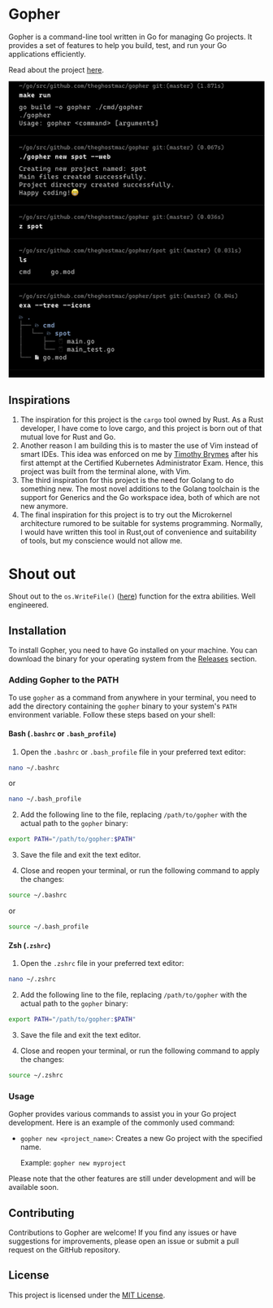 # Gopher

Gopher is a command-line tool written in Go for managing Go projects. It provides a set of features to 
help you build, test, and run your Go applications efficiently. 

Read about the project [here](https://theghostmac.github.io/posts/gopher).

![Demo of gopher](gopher-demo.png)

## Inspirations
1. The inspiration for this project is the `cargo` tool owned by Rust. As a Rust developer, I have come to love cargo, and this project is born out of that mutual love for Rust and Go.
2. Another reason I am building this is to master the use of Vim instead of smart IDEs. This idea was enforced on me by [Timothy Brymes](https://github.com/Brymes) after his first attempt at the Certified Kubernetes Administrator Exam. Hence, this project was built from the terminal alone, with Vim. 
3. The third inspiration for this project is the need for Golang to do something new. The most novel additions to the Golang toolchain is the support for Generics and the Go workspace idea, both of which are not new anymore. 
4. The final inspiration for this project is to try out the Microkernel architecture rumored to be suitable for systems programming. Normally, I would have written this tool in Rust,out of convenience and suitability of tools, but my conscience would not allow me.

# Shout out
Shout out to the `os.WriteFile()` ([here](https://cs.opensource.google/go/go/+/go1.20.5:src/os/file.go;l=720)) function for the extra abilities. Well engineered.

## Installation

To install Gopher, you need to have Go installed on your machine. 
You can download the binary for your operating system from the [Releases](https://github.com/theghostmac/gopher/releases) section.

### Adding Gopher to the PATH

To use `gopher` as a command from anywhere in your terminal, you need to add the directory containing the `gopher` binary to your 
system's `PATH` environment variable. 
Follow these steps based on your shell:

#### Bash (`.bashrc` or `.bash_profile`)

1. Open the `.bashrc` or `.bash_profile` file in your preferred text editor:

```bash
nano ~/.bashrc
```

or

```bash
nano ~/.bash_profile
```

2. Add the following line to the file, replacing `/path/to/gopher` with the actual path to the `gopher` binary:

```bash
export PATH="/path/to/gopher:$PATH"
```

3. Save the file and exit the text editor.

4. Close and reopen your terminal, or run the following command to apply the changes:

```bash
source ~/.bashrc
```

or

```bash
source ~/.bash_profile
```

#### Zsh (`.zshrc`)

1. Open the `.zshrc` file in your preferred text editor:

```bash
nano ~/.zshrc
```

2. Add the following line to the file, replacing `/path/to/gopher` with the actual path to the `gopher` binary:

```bash
export PATH="/path/to/gopher:$PATH"
```

3. Save the file and exit the text editor.

4. Close and reopen your terminal, or run the following command to apply the changes:

```bash
source ~/.zshrc
```

### Usage

Gopher provides various commands to assist you in your Go project development. Here is an example of the commonly used command:

- `gopher new <project_name>`: Creates a new Go project with the specified name.

  Example: `gopher new myproject`

Please note that the other features are still under development and will be available soon.

## Contributing

Contributions to Gopher are welcome! If you find any issues or have suggestions for improvements, please open an issue or submit a pull request on the GitHub repository.

## License

This project is licensed under the [MIT License](LICENSE).
```
